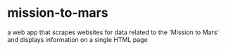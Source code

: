 # mission-to-mars
a web app that scrapes websites for data related to the 'Mission to Mars' and displays information on a single HTML page
